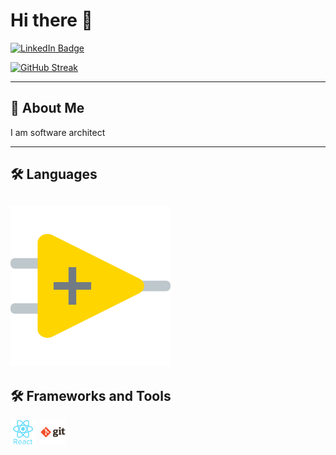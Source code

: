 # Hi there 👋

[![LinkedIn Badge](https://img.shields.io/badge/LinkedIn-blue?style=for-the-badge&logo=linkedin&logoColor=white)](https://www.linkedin.com/in/marcin-kusnierz/)

[![GitHub Streak](http://github-readme-streak-stats.herokuapp.com?user=MarcinKusnierz&theme=tokyonight-duo&date_format=%5BY%20%5DM%20j&mode=weekly&exclude_days=Sun%2CSat&fire=EB5454&excludeDaysLabel=EB5454&hide_longest_streak=true)](https://git.io/streak-stats)

---

## 🔭 About Me

I am software architect

---

## :hammer_and_wrench: Languages

![LabVIEW](https://github.com/devicons/devicon/blob/master/icons/labview/labview-original.svg)
---

## :hammer_and_wrench: Frameworks and Tools

<div>
  <img src="https://github.com/devicons/devicon/blob/master/icons/react/react-original-wordmark.svg" title="React" alt="React" width="40" height="40"/>&nbsp;
  <img src="https://github.com/devicons/devicon/blob/master/icons/git/git-original-wordmark.svg" title="Git" **alt="Git" width="40" height="40"/>
</div>

<!--
https://www.sitepoint.com/github-profile-readme/https://www.sitepoint.com/github-profile-readme/
**MarcinKusnierz/MarcinKusnierz** is a ✨ _special_ ✨ repository because its `README.md` (this file) appears on your GitHub profile.

Here are some ideas to get you started:

- 🔭 I’m currently working on ...
- 🌱 I’m currently learning ...
- 👯 I’m looking to collaborate on ...
- 🤔 I’m looking for help with ...
- 💬 Ask me about ...
- 📫 How to reach me: ...
- 😄 Pronouns: ...
- ⚡ Fun fact: ...
-->
